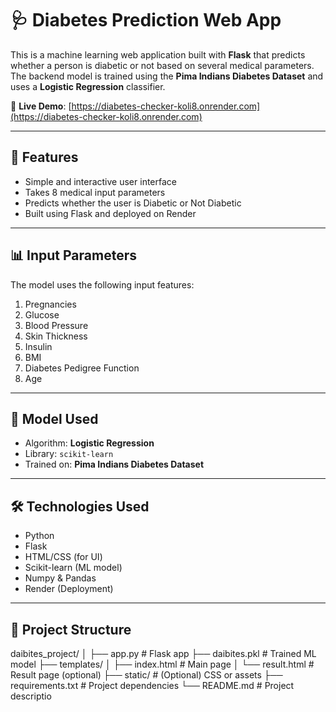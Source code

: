 # 🩺 Diabetes Prediction Web App

This is a machine learning web application built with **Flask** that predicts whether a person is diabetic or not based on several medical parameters. The backend model is trained using the **Pima Indians Diabetes Dataset** and uses a **Logistic Regression** classifier.

🔗 **Live Demo**: [https://diabetes-checker-koli8.onrender.com](https://diabetes-checker-koli8.onrender.com)

---

## 🚀 Features

- Simple and interactive user interface
- Takes 8 medical input parameters
- Predicts whether the user is Diabetic or Not Diabetic
- Built using Flask and deployed on Render

---

## 📊 Input Parameters

The model uses the following input features:

1. Pregnancies
2. Glucose
3. Blood Pressure
4. Skin Thickness
5. Insulin
6. BMI
7. Diabetes Pedigree Function
8. Age

---

## 🧠 Model Used

- Algorithm: **Logistic Regression**
- Library: `scikit-learn`
- Trained on: **Pima Indians Diabetes Dataset**

---

## 🛠️ Technologies Used

- Python
- Flask
- HTML/CSS (for UI)
- Scikit-learn (ML model)
- Numpy & Pandas
- Render (Deployment)

---

## 📂 Project Structure

daibites_project/
│
├── app.py # Flask app
├── daibites.pkl # Trained ML model
├── templates/
│ ├── index.html # Main page
│ └── result.html # Result page (optional)
├── static/ # (Optional) CSS or assets
├── requirements.txt # Project dependencies
└── README.md # Project descriptio